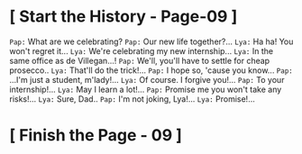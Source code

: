 #						     [ Start the History  - Page-09 ]
`Pap:` What are we celebrating?
`Pap:` Our new life together?...
`Lya:` Ha ha! You won't regret it...
`Lya:` We're celebrating my new internship...
`Lya:` In the same office as de Villegan...!
`Pap:` We'll, you'll have to settle for cheap prosecco..
`Lya:` That'll do the trick!...
`Pap:` I hope so, 'cause you know...
`Pap:` ...I'm just a student, m'lady!...
`Lya:` Of course. I forgive you!...
`Pap:` To your internship!...
`Lya:` May I learn a lot!...
`Pap:` Promise me you won't take any risks!...
`Lya:` Sure, Dad..
`Pap:` I'm not joking, Lya!...
`Lya:` Promise!...

#					            [  Finish the Page - 09  ] 
